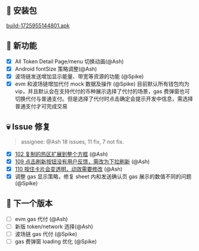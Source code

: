 ## 🚀 安装包

[build-1725955144801.apk](https://dalveywallet.s3.ap-northeast-1.amazonaws.com/release/apks/build-1725955144801.apk)

## 🎉 新功能

- [x] All Token Detail Page/menu 切换动画(@Ash)
- [x] Android fontSize 策略调整(@Ash)
- [x] 波场链发送增加显示能量、带宽等资源的功能 (@Spike)
- [x] evm 和波场链增加代付 mock 数据及操作 (@Spike) 目前默认所有钱包均为 vip，并且默认会在支持代付的币种展示选择了代付的场景，gas 费弹窗也可切换代付与普通支付。但是选择了代付时点击确定会提示开发中信息，需选择普通支付才可完成交易

## 💀 Issue 修复

> assignee: @Ash 18 issues, 11 fix, 7 not fix.

- [x] [102 复制的热区扩展到整个方框](https://gitlab.com/dalvey/lightwallet-mobile/-/issues/102) (@Ash)
- [x] [109 点击刷新按钮没有用户反馈，需改为下拉刷新](https://gitlab.com/dalvey/lightwallet-mobile/-/issues/109) (@Ash)
- [x] [110 按住卡片会变透明，动效需要修改](https://gitlab.com/dalvey/lightwallet-mobile/-/issues/110) (@Ash)
- [x] 调整 gas 显示策略，修复 sheet 内和发送确认页 gas 展示的数值不同的问题 (@Spike)

## 📅 下一个版本

- [ ] evm gas 代付 (@Ash)
- [ ] 新版 token/network 选择(@Ash)
- [ ] 波场链 gas 代付 (@Spike)
- [ ] gas 费弹窗 loading 优化 (@Spike)
